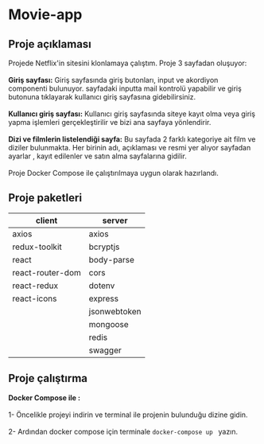 ﻿# Movie-app

## Proje açıklaması 

Projede Netflix'in sitesini klonlamaya çalıştım. Proje 3 sayfadan oluşuyor: 
</br></br>
<b>Giriş sayfası:</b> Giriş sayfasında giriş butonları, input ve akordiyon componenti bulunuyor. sayfadaki inputta mail kontrolü yapabilir ve giriş butonuna tıklayarak kullanıcı giriş sayfasına gidebilirsiniz.
</br></br>
<b>Kullanıcı giriş sayfası:</b> Kullanıcı giriş sayfasında siteye kayıt olma veya giriş yapma işlemleri gerçekleştirilir ve bizi ana sayfaya yönlendirir.
</br>
</br>
<b>Dizi ve filmlerin listelendiği sayfa:</b> Bu sayfada 2 farklı kategoriye ait film ve diziler bulunmakta. Her birinin adı, açıklaması ve resmi yer alıyor sayfadan ayarlar , kayıt edilenler ve satın alma sayfalarına gidilir.
</br></br>
Proje Docker Compose ile çalıştırılmaya uygun olarak hazırlandı.
## Proje paketleri 

| client             | server |
|-------------------------| -------------|
| axios| axios|
| redux-toolkit| bcryptjs |
| react | body-parse  |
| react-router-dom  | cors  |
| react-redux |  dotenv |
| react-icons|  express  |
| |  jsonwebtoken  |
| |  mongoose  |
| |  redis  |
| |  swagger  |

## Proje çalıştırma
<b>Docker Compose ile : </b> 
</br></br>
1- Öncelikle projeyi indirin ve terminal ile projenin bulunduğu dizine gidin.
</br></br>
2- Ardından docker compose için terminale `docker-compose up ` yazın.


